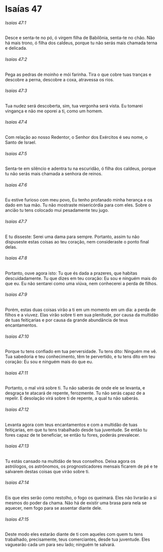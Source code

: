 # Isaías 47

###### Isaías 47:1

Desce e senta-te no pó, ó virgem filha de Babilônia, senta-te no chão. Não há mais trono, ó filha dos caldeus, porque tu não serás mais chamada terna e delicada.

###### Isaías 47:2

Pega as pedras de moinho e mói farinha. Tira o que cobre tuas tranças e descobre a perna, descobre a coxa, atravessa os rios.

###### Isaías 47:3

Tua nudez será descoberta, sim, tua vergonha será vista. Eu tomarei vingança e não me oporei a ti, como um homem.

###### Isaías 47:4

Com relação ao nosso Redentor, o Senhor dos Exércitos é seu nome, o Santo de Israel.

###### Isaías 47:5

Senta-te em silêncio e adentra tu na escuridão, ó filha dos caldeus, porque tu não serás mais chamada a senhora de reinos.

###### Isaías 47:6

Eu estive furioso com meu povo, Eu tenho profanado minha herança e os dado em tua mão. Tu não mostraste misericórdia para com eles. Sobre o ancião tu tens colocado mui pesadamente teu jugo.

###### Isaías 47:7

E tu disseste: Serei uma dama para sempre. Portanto, assim tu não dispuseste estas coisas ao teu coração, nem consideraste o ponto final delas.

###### Isaías 47:8

Portanto, ouve agora isto: Tu que és dada a prazeres, que habitas descuidadamente. Tu que dizes em teu coração: Eu sou e ninguém mais do que eu. Eu não sentarei como uma viúva, nem conhecerei a perda de filhos.

###### Isaías 47:9

Porém, estas duas coisas virão a ti em um momento em um dia: a perda de filhos e a viuvez. Elas virão sobre ti em sua plenitude, por causa da multidão de tuas feitiçarias e por causa da grande abundância de teus encantamentos.

###### Isaías 47:10

Porque tu tens confiado em tua perversidade. Tu tens dito: Ninguém me vê. Tua sabedoria e teu conhecimento, têm te pervertido, e tu tens dito em teu coração: Eu sou e ninguém mais do que eu.

###### Isaías 47:11

Portanto, o mal virá sobre ti. Tu não saberás de onde ele se levanta, e desgraça te atacará de repente, ferozmente. Tu não serás capaz de a repelir. E desolação virá sobre ti de repente, a qual tu não saberás.

###### Isaías 47:12

Levanta agora com teus encantamentos e com a multidão de tuas feitiçarias, em que tu tens trabalhado desde tua juventude. Se então tu fores capaz de te beneficiar, se então tu fores, poderás prevalecer.

###### Isaías 47:13

Tu estás cansado na multidão de teus conselhos. Deixa agora os astrólogos, os astrônomos, os prognosticadores mensais ficarem de pé e te salvarem destas coisas que virão sobre ti.

###### Isaías 47:14

Eis que eles serão como restolho, o fogo os queimará. Eles não livrarão a si mesmos do poder da chama. Não há de existir uma brasa para nela se aquecer, nem fogo para se assentar diante dele.

###### Isaías 47:15

Deste modo eles estarão diante de ti com aqueles com quem tu tens trabalhado, precisamente, teus comerciantes, desde tua juventude. Eles vaguearão cada um para seu lado; ninguém te salvará.

